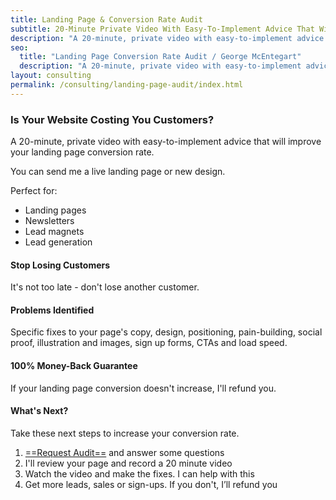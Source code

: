 ```yaml
---
title: Landing Page & Conversion Rate Audit
subtitle: 20-Minute Private Video With Easy-To-Implement Advice That Will Improve Your Landing Page Conversion Rate
description: "A 20-minute, private video with easy-to-implement advice that will improve your landing page conversion rate, giving you more leads and customers."
seo:
  title: "Landing Page Conversion Rate Audit / George McEntegart"
  description: "A 20-minute, private video with easy-to-implement advice that will improve your landing page conversion rate, giving you more leads and customers."
layout: consulting
permalink: /consulting/landing-page-audit/index.html
---
```


### Is Your Website Costing You Customers?

A 20-minute, private video with easy-to-implement advice that will improve your landing page conversion rate.

You can send me a live landing page or new design.

Perfect for:

- Landing pages
- Newsletters
- Lead magnets
- Lead generation

#### Stop Losing Customers

It's not too late - don't lose another customer.

#### Problems Identified

Specific fixes to your page's copy, design, positioning, pain-building, social proof, illustration and images, sign up forms, CTAs and load speed.

#### 100% Money-Back Guarantee

If your landing page conversion doesn't increase, I'll refund you.

#### What's Next?

Take these next steps to increase your conversion rate.

1. [==Request Audit==](https://docs.google.com/forms/d/1TrTb1fe_STi33FVOLTNMPvf13x9l-MduVeq0nJ9bxUw/viewform) and answer some questions
2. I'll review your page and record a 20 minute video
3. Watch the video and make the fixes. I can help with this
4. Get more leads, sales or sign-ups. If you don't, I’ll refund you